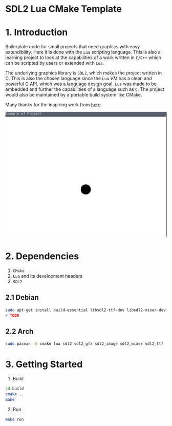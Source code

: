 # SDL2 Lua CMake Template

# 1. Introduction
Boilerplate code for small projects that need graphics with easy extendibility. Here it is done with
the `Lua` scripting language. This is also a learning project to look at the capabilities
of a work written in `C/C++` which can be scripted by users or extended with `Lua`.

The underlying graphics library is `SDL2`, which makes the project written in C. 
This is also the chosen language since the `Lua` *VM* has a clean and powerful C API,
which was a language design goal. `Lua` was made to be embedded and further the capabilities of
a language such as `C`. The project would also be maintained by a portable build system like CMake. 

Many thanks for the inspiring work from [here](https://github.com/klassmann/sdl2-lua53-example).

![screen](.imgs/screen.png)

# 2. Dependencies
1. `CMake`
2. `Lua` and its development headers
3. `SDL2`

## 2.1 Debian
```sh
sudo apt-get install build-essential libsdl2-ttf-dev libsdl2-mixer-dev libsdl2-image-dev libsdl2-gfx-dev libsdl2-dev
# TODO
```

## 2.2 Arch
```sh
sudo pacman -S cmake lua sdl2 sdl2_gfx sdl2_image sdl2_mixer sdl2_ttf
```

# 3. Getting Started
1. Build
```sh
cd build
cmake ..
make
```

2. Run
```sh
make run
```
